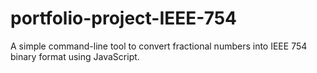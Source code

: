# portfolio-project-IEEE-754
A simple command-line tool to convert fractional numbers into IEEE 754 binary format using JavaScript.
